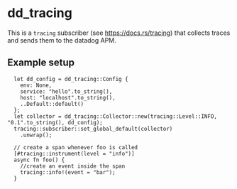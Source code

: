 # dd_tracing
This is a `tracing` subscriber (see https://docs.rs/tracing) that collects traces and sends them to the datadog APM.

## Example setup
```
  let dd_config = dd_tracing::Config {
    env: None,
    service: "hello".to_string(),
    host: "localhost".to_string(),
    ..Default::default()
  };
  let collector = dd_tracing::Collector::new(tracing::Level::INFO,  "0.1".to_string(), dd_config);
  tracing::subscriber::set_global_default(collector)
    .unwrap();

  // create a span whenever foo is called
  [#tracing::instrument(level = "info")]
  async fn foo() {
    //create an event inside the span
    tracing::info!(event = "bar");
  }
```
